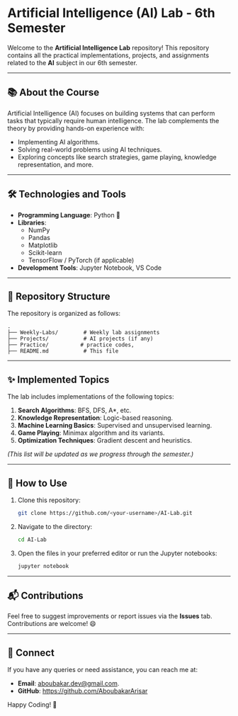 # Artificial Intelligence (AI) Lab - 6th Semester

Welcome to the **Artificial Intelligence Lab** repository! This repository contains all the practical implementations, projects, and assignments related to the **AI** subject in our 6th semester.

---

## 📚 **About the Course**
Artificial Intelligence (AI) focuses on building systems that can perform tasks that typically require human intelligence. The lab complements the theory by providing hands-on experience with:
- Implementing AI algorithms.
- Solving real-world problems using AI techniques.
- Exploring concepts like search strategies, game playing, knowledge representation, and more.

---

## 🛠️ **Technologies and Tools**
- **Programming Language**: Python 🐍
- **Libraries**: 
  - NumPy
  - Pandas
  - Matplotlib
  - Scikit-learn
  - TensorFlow / PyTorch (if applicable)
- **Development Tools**: Jupyter Notebook, VS Code

---

## 📂 **Repository Structure**
The repository is organized as follows:

```plaintext
.
├── Weekly-Labs/        # Weekly lab assignments
├── Projects/           # AI projects (if any)
├── Practice/          # practice codes, 
├── README.md           # This file
```

---

## ✨ **Implemented Topics**
The lab includes implementations of the following topics:
1. **Search Algorithms**: BFS, DFS, A*, etc.
2. **Knowledge Representation**: Logic-based reasoning.
3. **Machine Learning Basics**: Supervised and unsupervised learning.
4. **Game Playing**: Minimax algorithm and its variants.
5. **Optimization Techniques**: Gradient descent and heuristics.

*(This list will be updated as we progress through the semester.)*

---

## 🚀 **How to Use**
1. Clone this repository:
   ```bash
   git clone https://github.com/<your-username>/AI-Lab.git
   ```
2. Navigate to the directory:
   ```bash
   cd AI-Lab
   ```
3. Open the files in your preferred editor or run the Jupyter notebooks:
   ```bash
   jupyter notebook
   ```

---

## 📬 **Contributions**
Feel free to suggest improvements or report issues via the **Issues** tab. Contributions are welcome! 😄

---

## 🔗 **Connect**
If you have any queries or need assistance, you can reach me at:
- **Email**: aboubakar.dev@gmail.com.
- **GitHub**: https://github.com/AboubakarArisar

Happy Coding! 🎉
